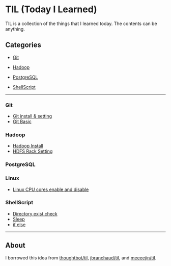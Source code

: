 # TIL (Today I Learned)

TIL is a collection of the things that I learned today. The contents can be anything.



## Categories

* [Git](#Git)

* [Hadoop](#Hadoop)

* [PostgreSQL](#PostgreSQL)

* [ShellScript](#ShellScript)

---

### Git
* [Git install & setting](Git/Git_InstallAndSetting.md)
* [Git Basic](Git/Git_basic.md)




### Hadoop

* [Hadoop Install](Hadoop/hadoop_install.md)
* [HDFS Rack Setting](Hadoop/hdfs_rack_setting.md)




### PostgreSQL



### Linux

* [Linux CPU cores enable and disable](Linux/CPU_core_enable_disable.md)




### ShellScript

* [Directory exist check](ShellScript/directory_exist_or_not.md)
* [Sleep](ShellScript/sleep.md)
* [if else](ShellScript/if_else.md)

---

## About

I borrowed this idea from [thoughtbot/til,](https://github.com/thoughtbot/til) [jbranchaud/til](https://github.com/jbranchaud/til), and [meeeejin/til](https://github.com/meeeejin/til).
